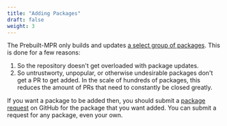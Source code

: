 ```yaml
---
title: "Adding Packages"
draft: false
weight: 3
---
```


The Prebuilt-MPR only builds and updates [a select group of packages](https://github.com/makedeb/prebuilt-mpr/blob/main/packages.txt). This is done for a few reasons:

1. So the repository doesn't get overloaded with package updates.
2. So untrustworty, unpopular, or otherwise undesirable packages don't get a PR to get added. In the scale of hundreds of packages, this reduces the amount of PRs that need to constantly be closed greatly.

If you want a package to be added then, you should submit a [package request](https://github.com/makedeb/prebuilt-mpr/issues/new?assignees=&labels=&template=package-request.yml) on GitHub for the package that you want added. You can submit a request for any package, even your own.
